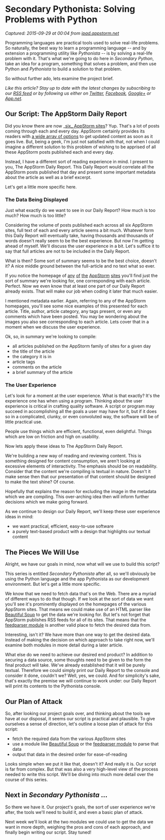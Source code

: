 # Secondary Pythonista: Solving Problems with Python

_Captured: 2015-09-29 at 00:04 from [ipad.appstorm.net](http://ipad.appstorm.net/how-to/utilities/secondary-pythonista-solving-problems-with-python/)_

Programming languages are practical tools used to solve real-life problems. So naturally, the best way to learn a programming language -- and by extension a programming utility like _Pythonista_ -- is by solving a real-life problem with it. That's what we're going to do here in _Secondary Python_, take an idea for a program, something that solves a problem, and then use Python and _Pythonista_ to build a solution to that problem.

So without further ado, lets examine the project brief.

_Like this article? Stay up to date with the latest changes by subscribing to our [RSS feed](http://feeds2.feedburner.com/ipadappstorm) or by following us either on [Twitter](https://twitter.com/ipadappstorm), [Facebook](http://facebook.com/ipadappstorm), [Google+](https://plus.google.com/100501393336992877365/posts) or [App.net](https://alpha.app.net/ipadappstorm)._

## Our Script: The AppStorm Daily Report

Did you know there are now _[six_ AppStorm sites](http://appstorm.net/)? Yup. That's a lot of posts coming through each and every day. AppStorm certainly provides its readers with [a wide array of options](http://mac.appstorm.net/about/subscribe/) to get updated content as soon as it goes live. But, being a geek, I'm just not satisfied with that, not when I could imagine a different solution to this problem of wishing to be apprised of all these AppStorm posts published each and every day.

Instead, I have a different sort of reading experience in mind. I present to you, The AppStorm Daily Report. This Daily Report would correlate all the AppStorm posts published that day and present some important metadata about the article as well as a brief excerpt.

Let's get a little more specific here.

### The Data Being Displayed

Just what exactly do we want to see in our Daily Report? How much is too much? How much is too little?

Considering the volume of posts published each across all six AppStorm sites, full text of each and every article seems a bit much. Whatever form this Daily Report will eventually take, having thousands and thousands of words doesn't really seem to be the best experience. But now I'm getting ahead of myself. We'll discuss the user experience in a bit. Let's suffice it to say that full articles are not to be included in the Daily Report.

What is then? Some sort of summary seems to be the best choice, doesn't it? A nice middle ground between the full-article and no text what so ever.

If you notice the homepage of [any](http://mac.appstorm.net/) [of](http://web.appstorm.net/) [the](http://iphone.appstorm.net/) [AppStorm](http://ipad.appstorm.net/) [sites](http://android.appstorm.net/) you'll find just the sort of summary we're looking for, one corresponding with each article. Perfect. Now we even know that at least one part of our Daily Report already exists. That will make our job when coding it later that much easier.

I mentioned metadata earlier. Again, referring to any of the AppStorm homepages, you'll see some nice examples of this presented for each article. Title, author, article category, any tags present, or even any comments which have been posted. You may be wondering about the images you also see corresponding to each article. Lets cover that in a moment when we discuss the user experience.

Ok, so, in summary we're looking to compile:

  * all articles published on the AppStorm family of sites for a given day
  * the title of the article
  * the category it is in
  * article tags
  * comments on the article
  * a brief summary of the article

### The User Experience

Let's look for a moment at the user experience. What is that exactly? It's the experience one has when using a program. Thinking about the user experience is critical in crafting quality software. A script or program may succeed in accomplishing all the goals a user may have for it, but if it does so in a complicated, clunky, or even convoluted way, the software will be of little practical use.

People use things which are efficient, functional, even delightful. Things which are low on friction and high on usability.

Now lets apply these ideas to The AppStorm Daily Report.

We're building a new way of reading and reviewing content. This is something designed for content consumption, we aren't looking at excessive elements of interactivity. The emphasis should be on readability. Consider that the content we're compiling is textual in nature. Doesn't it make sense then that our presentation of that content should be designed to make the text shine? Of course.

Hopefully that explains the reason for excluding the image in the metadata which we are compiling. This over-arching idea then will inform further decisions which we make going forward.

As we continue to design our Daily Report, we'll keep these user experience ideas in mind:

  * we want practical, efficient, easy-to-use software
  * a purely text-based product with a design that highlights our textual content

## The Pieces We Will Use

Alright, we have our goals in mind, now what will we use to build this script?

This series is entitled _Secondary Pythonista_ after all, so we'll obviously be using the Python language and the app Pythonista as our development environment. But let's get a little more specific.

We know that we need to fetch data that's on the Web. There are a myriad of different ways to do that though. If we look at the sort of data we want you'll see it's prominently displayed on the homepages of the various AppStorm sites. That means we could make use of an HTML parser like [Beautiful Soup](http://omz-software.com/pythonista/docs/ios/beautifulsoup_guide.html) to get the data we're looking for. But let's not forget that AppStorm publishes RSS feeds for all of its sites. That means that the [feedparser module](http://omz-software.com/pythonista/docs/ios/feedparser.html) is another valid place to fetch the desired data from.

Interesting, isn't it? We have more than one way to get the desired data. Instead of making the decision on which approach to take right now, we'll examine both modules in more detail during a later article.

What else do we need to achieve our desired end product? In addition to securing a data source, some thoughts need to be given to the form the final product will take. We've already established that it will be purely textual. Therefore we could simply print our Daily Report to the console and consider it done, couldn't we? Well, yes, we could. And for simplicity's sake, that's exactly the premise we will continue to work under: our Daily Report will print its contents to the Pythonista console.

## Our Plan of Attack

So, after looking our project goals over, and thinking about the tools we have at our disposal, it seems our script is practical and plausible. To give ourselves a sense of direction, let's outline a loose plan of attack for this script:

  * fetch the required data from the various AppStorm sites
  * use a module like [Beautiful Soup](http://omz-software.com/pythonista/docs/ios/beautifulsoup_guide.html) or the [feedparser module](http://omz-software.com/pythonista/docs/ios/feedparser.html) to parse that data
  * output that data in the desired order for ease-of-reading

Looks simple when we put it like that, doesn't it? And really it is. Our script is far from complex. But that was also a very high-level view of the process needed to write this script. We'll be diving into much more detail over the course of this series.

## Next in _Secondary Pythonista_ …

So there we have it. Our project's goals, the sort of user experience we're after, the tools we'll need to build it, and even a basic plan of attack.

Next week we'll look at the two modules we could use to get the data we want in more depth, weighing the pros and cons of each approach, and finally begin writing our script. Stay tuned!
